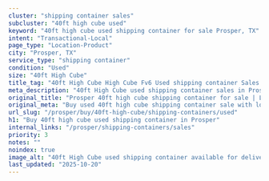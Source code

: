 ```yaml
---
cluster: "shipping container sales"
subcluster: "40ft high cube used"
keyword: "40ft high cube used shipping container for sale Prosper, TX"
intent: "Transactional-Local"
page_type: "Location-Product"
city: "Prosper, TX"
service_type: "shipping container"
condition: "Used"
size: "40ft High Cube"
title_tag: "40ft High Cube High Cube Fv6 Used shipping container Sales in Prosper | LC Container"
meta_description: "40ft High Cube used shipping container sales in Prosper. High cube containers with extra height. Fast delivery, competitive pricing. Serving shipping containers area. Quote ID: IVR. Call (214) 524-4168 for your free quote today."
original_title: "Prosper 40ft high cube shipping container for sale | LC"
original_meta: "Buy used 40ft high cube shipping container sale with local delivery in Prosper, TX. LC Container — local Since 2003. Request a fast quote today."
url_slug: "/prosper/buy/40ft-high-cube/shipping-containers/used"
h1: "Buy 40ft high cube used shipping container in Prosper"
internal_links: "/prosper/shipping-containers/sales"
priority: 3
notes: ""
noindex: true
image_alt: "40ft High Cube used shipping container available for delivery in Prosper"
last_updated: "2025-10-20"
---
```


<!-- TODO: Add unique city/inventory copy, images, and internal links here. -->
